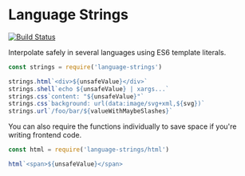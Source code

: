 # Language Strings

[![Build Status](https://travis-ci.org/fabiosantoscode/language-strings.svg?branch=master)](https://travis-ci.org/fabiosantoscode/language-strings)

Interpolate safely in several languages using ES6 template literals.

```javascript
const strings = require('language-strings')

strings.html`<div>${unsafeValue}</div>`
strings.shell`echo ${unsafeValue} | xargs...`
strings.css`content: "${unsafeValue}"`
strings.css`background: url(data:image/svg+xml,${svg})`
strings.url`/foo/bar/${valueWithMaybeSlashes}`
```

You can also require the functions individually to save space if you're writing frontend code.

```javascript
const html = require('language-strings/html')

html`<span>${unsafeValue}</span>
```

